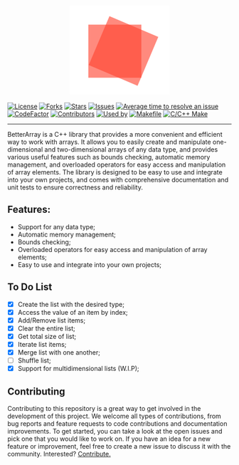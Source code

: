 <div align="center">
  <img src="./assets/20230425_131846.png" height="200"/>
</div>

[![License](https://img.shields.io/badge/license-MIT-blue.svg)](https://github.com/uesleibros/BetterArray/blob/master/LICENSE)
[![Forks](https://img.shields.io/github/forks/uesleibros/BetterArray)](https://github.com/uesleibros/BetterArray/forks)
[![Stars](https://img.shields.io/github/stars/uesleibros/BetterArray.svg)](https://github.com/uesleibros/BetterArray/stargazers)
[![Issues](https://img.shields.io/github/issues/uesleibros/BetterArray.svg)](https://github.com/uesleibros/BetterArray/issues)
[![Average time to resolve an issue](http://isitmaintained.com/badge/resolution/uesleibros/BetterArray.svg)](http://isitmaintained.com/project/uesleibros/BetterArray "Average time to resolve an issue")
[![CodeFactor](https://www.codefactor.io/repository/github/uesleibros/betterarray/badge)](https://www.codefactor.io/repository/github/uesleibros/betterarray)
[![Contributors](https://img.shields.io/github/contributors/uesleibros/BetterArray.svg)](https://github.com/uesleibros/BetterArray/graphs/contributors)
[![Used by](https://sourcegraph.com/github.com/uesleibros/BetterArray/-/badge.svg)](https://sourcegraph.com/github.com/uesleibros/BetterArray?utm_source=badge)
[![Makefile](https://github.com/uesleibros/BetterArray/actions/workflows/makefile.yml/badge.svg)](https://github.com/uesleibros/BetterArray)
[![C/C++ Make](https://github.com/uesleibros/BetterArray/actions/workflows/c-cpp.yml/badge.svg)](https://github.com/uesleibros/BetterArray/)

----
BetterArray is a C++ library that provides a more convenient and efficient way to work with arrays. It allows you to easily create and manipulate one-dimensional and two-dimensional arrays of any data type, and provides various useful features such as bounds checking, automatic memory management, and overloaded operators for easy access and manipulation of array elements. The library is designed to be easy to use and integrate into your own projects, and comes with comprehensive documentation and unit tests to ensure correctness and reliability.

## Features:

- Support for any data type;
- Automatic memory management;
- Bounds checking;
- Overloaded operators for easy access and manipulation of array elements;
- Easy to use and integrate into your own projects;

## To Do List
- [x] Create the list with the desired type;
- [x] Access the value of an item by index;
- [x] Add/Remove list items;
- [x] Clear the entire list;
- [x] Get total size of list;
- [x] Iterate list items;
- [x] Merge list with one another;
- [ ] Shuffle list;
- [x] Support for multidimensional lists (W.I.P);

## Contributing
Contributing to this repository is a great way to get involved in the development of this project. We welcome all types of contributions, from bug reports and feature requests to code contributions and documentation improvements. To get started, you can take a look at the open issues and pick one that you would like to work on. If you have an idea for a new feature or improvement, feel free to create a new issue to discuss it with the community. Interested? [Contribute.](https://github.com/uesleibros/BetterArray/pulls)
